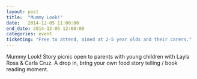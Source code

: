```yaml
---
layout: post
title:  "Mummy Look!"
date:   2014-12-05 11:00:00
end_date: 2014-12-05 12:00:00
categories: event
ticketing: "Free to attend, aimed at 2-5 year olds and their carers."
---
```

Mummy Look! Story picnic open to parents with young children with Layla Rosa & Carla Cruz. A drop in, bring your own food story telling / book reading moment.
